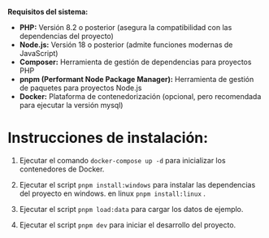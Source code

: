 **Requisitos del sistema:**

* **PHP:** Versión 8.2 o posterior (asegura la compatibilidad con las dependencias del proyecto)
* **Node.js:** Versión 18 o posterior (admite funciones modernas de JavaScript)
* **Composer:** Herramienta de gestión de dependencias para proyectos PHP
* **pnpm (Performant Node Package Manager):** Herramienta de gestión de paquetes para proyectos Node.js
* **Docker:** Plataforma de contenedorización (opcional, pero recomendada para ejecutar la versión mysql)

# Instrucciones de instalación:

1. Ejecutar el comando `docker-compose up -d` para inicializar los contenedores de Docker.

2. Ejecutar el script `pnpm install:windows` para instalar las dependencias del proyecto en windows. en linux  `pnpm install:linux`  .

3. Ejecutar el script `pnpm load:data` para cargar los datos de ejemplo.

4. Ejecutar el script `pnpm dev` para iniciar el desarrollo del proyecto.